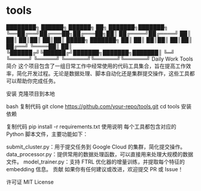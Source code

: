 # tools

████████╗ ██████╗  ██████╗ ██╗     ███████╗███████╗
╚══██╔══╝██╔═══██╗██╔═══██╗██║     ██╔════╝██╔════╝
   ██║   ██║   ██║██║   ██║██║     █████╗  ███████╗
   ██║   ██║   ██║██║   ██║██║     ██╔══╝  ╚════██║
   ██║   ╚██████╔╝╚██████╔╝███████╗███████╗███████║
   ╚═╝    ╚═════╝  ╚═════╝ ╚══════╝╚══════╝╚══════╝
Daily Work Tools
简介
这个项目包含了一组日常工作中经常使用的代码工具集合，旨在提高工作效率，简化开发过程。无论是数据处理、脚本自动化还是集群提交操作，这些工具都可以帮助你完成任务。


安装
克隆项目到本地

bash
复制代码
git clone https://github.com/your-repo/tools.git
cd tools
安装依赖

复制代码
pip install -r requirements.txt
使用说明
每个工具都包含对应的 Python 脚本文件，主要功能如下：

submit_cluster.py：用于提交任务到 Google Cloud 的集群，简化提交操作。
data_processor.py：提供常用的数据处理函数，可以直接用来处理大规模的数据文件。
model_trainer.py：支持 FTRL 优化器的增量训练，并提取每个特征的 embedding 信息。
贡献
如果你有任何建议或改进，欢迎提交 PR 或 Issue！

许可证
MIT License